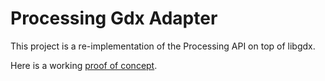 # Processing Gdx Adapter

This project is a re-implementation of the Processing API on top of libgdx.

Here is a working [proof of concept](proof_of_concept/readme.md).

